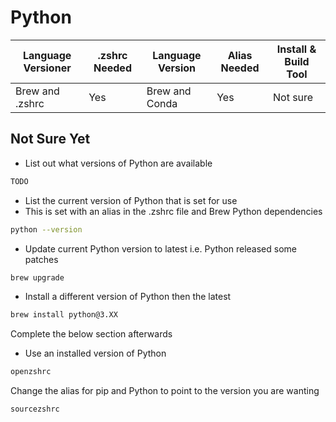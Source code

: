 # Python

| Language Versioner | .zshrc Needed | Language Version | Alias Needed | Install & Build Tool |
| ------------------ | ------------- | ---------------- | ------------ | -------------------- |
| Brew and .zshrc    | Yes           | Brew and Conda   | Yes          | Not sure             |

## Not Sure Yet

- List out what versions of Python are available

```bash
TODO
```

- List the current version of Python that is set for use
- This is set with an alias in the .zshrc file and Brew Python dependencies

```bash
python --version
```

- Update current Python version to latest i.e. Python released some patches

```bash
brew upgrade
```

- Install a different version of Python then the latest

```bash
brew install python@3.XX
```

Complete the below section afterwards

- Use an installed version of Python

```bash
openzshrc
```

Change the alias for pip and Python to point to the version you are wanting

```bash
sourcezshrc
```
